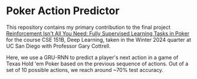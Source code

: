 # Poker Action Predictor
This repository contains my primary contribution to the final project [Reinforcement Isn't All You Need: Fully Supervised Learning Tasks in Poker](https://drive.google.com/file/d/10j4FiFZ99gimOy4PElNDgGLGCbmgNnwy/view?usp=sharing) for the course CSE 151B, Deep Learning, taken in the Winter 2024 quarter at UC San Diego with Professor Gary Cottrell. 

Here, we use a GRU-RNN to predict a player's next action in a game of Texas Hold 'em Poker based on the previous sequence of actions. Out of a set of 10 possible actions, we reach around ~70% test accuracy.
